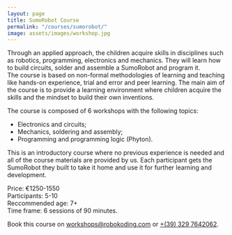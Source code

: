 ```yaml
---
layout: page
title: SumoRobot Course
permalink: "/courses/sumorobot/"
image: assets/images/workshop.jpg
---
```


Through an applied approach, the children acquire skills in disciplines such as robotics, programming, electronics and mechanics.
They will learn how to build circuits, solder and assemble a SumoRobot and program it.  
The course is based on non-formal methodologies of learning and teaching like hands-on experience, trial and error and peer
learning. The main aim of the course is to provide a learning environment where children acquire the skills and the mindset to 
build their own inventions.

<span>The course is composed of 6 workshops with the following topics:</span>
* Electronics and circuits;
* Mechanics, soldering and assembly;
* Programming and programming logic (Phyton).

This is an introductory course where no previous experience is needed and all of the course materials are provided by us. Each 
participant gets the SumoRobot they built to take it home and use it for further learning and development. 

Price: €1250-1550  
Participants: 5-10  
Reccommended age: 7+  
Time frame: 6 sessions of 90 minutes.

Book this course on [workshops@robokoding.com](#) or [+(39) 329 7642062](#).
